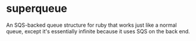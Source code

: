 superqueue
==========

An SQS-backed queue structure for ruby that works just like a normal queue, except it's essentially infinite because it uses SQS on the back end.